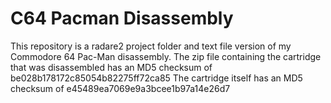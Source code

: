# C64 Pacman Disassembly
This repository is a radare2 project folder and text file version
of my Commodore 64 Pac-Man disassembly. The zip file containing the cartridge
that was disassembled has an MD5 checksum of be028b178172c85054b82275ff72ca85
The cartridge itself has an MD5 checksum of e45489ea7069e9a3bcee1b97a14e26d7
